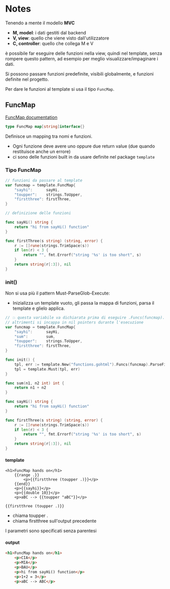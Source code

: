 # Notes

Tenendo a mente il modello **MVC**

- **M, model**: i dati gestiti dal backend
- **V, view**: quello che viene visto dall'utilizzatore
- **C, controller**: quello che collega M e V

è possibile far eseguire delle funzioni nella view, quindi nel template, senza rompere questo pattern, ad esempio per meglio visualizzare/impaginare i dati.

Si possono passare funzioni predefinite, visibili globalmente, e funzioni definite nel progetto.

Per dare le funzioni al template si usa il tipo `FuncMap`.

## FuncMap

[FuncMap documentation](https://golang.org/pkg/text/template/#FuncMap)

```Go
type FuncMap map[string]interface{}
```

Definisce un mapping tra nomi e funzioni.

- Ogni funzione deve avere uno oppure due return value (due quando restituisce anche un errore)
- ci sono delle funzioni built in da usare definite nel package `template`

### Tipo FuncMap

```Go
// funzioni da passare al template
var funcmap = template.FuncMap{
    "sayhi":      sayHi,
    "toupper":    strings.ToUpper,
    "firstthree": firstThree,
}

// definizione delle funzioni

func sayHi() string {
    return "hi from sayHi() function"
}

func firstThree(s string) (string, error) {
    r := []rune(strings.TrimSpace(s))
    if len(r) < 3 {
        return "", fmt.Errorf("string '%s' is too short", s)
    }
    return string(r[:3]), nil
}
```

### init()

Non si usa più il pattern Must-ParseGlob-Execute:

- Inizializza un template vuoto, gli passa la mappa di funzioni, parsa il template e glielo applica.

```Go
// 💥 questa variabile va dichiarata prima di eseguire .Funcs(funcmap).
// altrimenti si incappa in nil pointers durante l'esecuzione
var funcmap = template.FuncMap{
    "sayhi":      sayHi,
    "sum":        sum,
    "toupper":    strings.ToUpper,
    "firstthree": firstThree,
}

func init() {
    tpl, err := template.New("functions.gohtml").Funcs(funcmap).ParseFiles(".templates/functions.gohtml")
    tpl = template.Must(tpl, err)
}

func sum(n1, n2 int) int {
    return n1 + n2
}

func sayHi() string {
    return "hi from sayHi() function"
}

func firstThree(s string) (string, error) {
    r := []rune(strings.TrimSpace(s))
    if len(r) < 3 {
        return "", fmt.Errorf("string '%s' is too short", s)
    }
    return string(r[:3]), nil
}
```

#### template

```Gohtml
<h1>FuncMap hands on</h1>
    {{range .}}
        <p>{{firstthree (toupper .)}}</p>
    {{end}}
    <p>{{sayhi}}</p>
    <p>{{double 10}}</p>
    <p>aBC --> {{toupper "aBC"}}</p>
```

`{{firstthree (toupper .)}}`

- chiama toupper .
- chiama firstthree sull'output precedente

I parametri sono specificati senza parentesi

#### output

```html
<h1>FuncMap hands on</h1>
    <p>CIA</p>
    <p>MIA</p>
    <p>BAU</p>
    <p>hi from sayHi() function</p>
    <p>1+2 = 3</p>
    <p>aBC --> ABC</p>
```
